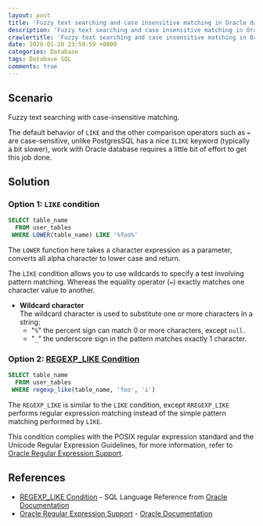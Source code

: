 ```yaml
---
layout: post
title: 'Fuzzy text searching and case insensitive matching in Oracle database'
description: 'Fuzzy text searching and case insensitive matching in Oracle database'
crawlertitle: 'Fuzzy text searching and case insensitive matching in Oracle database'
date: 2020-01-20 23:59:59 +0800
categories: Database
tags: Database SQL
comments: true
---
```


## Scenario

Fuzzy text searching with case-insensitive matching.

The default behavior of `LIKE` and the other comparison operators such as `=` are case-sensitive, unlike PostgresSQL has a nice `ILIKE` keyword (typically a bit slower), work with Oracle database requires a little bit of effort to get this job done.

## Solution

### Option 1: `LIKE` condition

```sql
SELECT table_name
  FROM user_tables
 WHERE LOWER(table_name) LIKE '%foo%'
```

The `LOWER` function here takes a character expression as a parameter, converts all alpha character to lower case and return.

The `LIKE` condition allows you to use wildcards to specify a test involving pattern matching.
Whereas the equality operator (`=`) exactly matches one character value to another.

  - **Wildcard character**  
    The wildcard character is used to substitute one or more characters in a string:
    - "`%`" the percent sign can match 0 or more characters, except `null`.
    - "`_`" the underscore sign in the pattern matches exactly 1 character.

### Option 2: [REGEXP_LIKE Condition](https://docs.oracle.com/en/database/oracle/oracle-database/19/sqlrf/Pattern-matching-Conditions.html#GUID-D2124F3A-C6E4-4CCA-A40E-2FFCABFD8E19)

```sql
SELECT table_name
  FROM user_tables
 WHERE regexp_like(table_name, 'foo', 'i')
```

The `REGEXP_LIKE` is similar to the `LIKE` condition, except `RREGEXP_LIKE` performs regular expression matching instead of the simple pattern matching performed by `LIKE`.

This condition complies with the POSIX regular expression standard and the Unicode Regular Expression Guidelines,
for more information, refer to [Oracle Regular Expression Support](https://docs.oracle.com/en/database/oracle/oracle-database/19/sqlrf/Oracle-Regular-Expression-Support.html#GUID-969230D6-FC1A-4C75-BF2A-6B1BE909DED6).

## References

- [REGEXP_LIKE Condition](https://docs.oracle.com/en/database/oracle/oracle-database/19/sqlrf/Pattern-matching-Conditions.html#GUID-D2124F3A-C6E4-4CCA-A40E-2FFCABFD8E19) - SQL Language Reference from [Oracle Documentation](https://docs.oracle.com/en/)
- [Oracle Regular Expression Support](https://docs.oracle.com/en/database/oracle/oracle-database/19/sqlrf/Oracle-Regular-Expression-Support.html#GUID-969230D6-FC1A-4C75-BF2A-6B1BE909DED6) - [Oracle Documentation](https://docs.oracle.com/en/)
